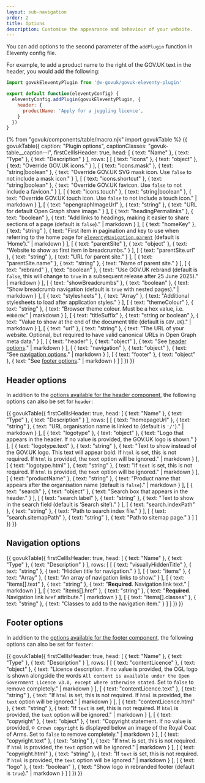 ```yaml
---
layout: sub-navigation
order: 2
title: Options
description: Customise the appearance and behaviour of your website.
---
```


You can add options to the second parameter of the `addPlugin` function in Eleventy config file.

For example, to add a product name to the right of the GOV.UK text in the header, you would add the following:

```js
import govukEleventyPlugin from '@x-govuk/govuk-eleventy-plugin'

export default function(eleventyConfig) {
  eleventyConfig.addPlugin(govukEleventyPlugin, {
    header: {
      productName: 'Apply for a juggling licence',
    }
  })
}
```

{% from "govuk/components/table/macro.njk" import govukTable %}
{{ govukTable({
  caption: "Plugin options",
  captionClasses: "govuk-table__caption--l",
  firstCellIsHeader: true,
  head: [
    { text: "Name" },
    { text: "Type" },
    { text: "Description" }
  ],
  rows: [
    [
      { text: "icons" },
      { text: "object" },
      { text: "Override GOV.UK icons." }
    ],
    [
      { text: "icons.mask" },
      { text: "string|boolean" },
      { text: "Override GOV.UK SVG mask icon. Use `false` to not include a mask icon." }
    ],
    [
      { text: "icons.shortcut" },
      { text: "string|boolean" },
      { text: "Override GOV.UK favicon. Use `false` to not include a favicon." }
    ],
    [
      { text: "icons.touch" },
      { text: "string|boolean" },
      { text: "Override GOV.UK touch icon. Use `false` to not include a touch icon." | markdown }
    ],
    [
      { text: "opengraphImageUrl" },
      { text: "string" },
      { text: "URL for default Open Graph share image." }
    ],
    [
      { text: "headingPermalinks" },
      { text: "boolean" },
      { text: "Add links to headings, making it easier to share sections of a page (default is `false`)." | markdown }
    ],
    [
      { text: "homeKey" },
      { text: "string" },
      { text: "First item in pagination and key to use when referring to the home page for [`eleventyNavigation.parent`](https://www.11ty.dev/docs/plugins/navigation/) (default is ‘Home’)." | markdown }
    ],
    [
      { text: "parentSite" },
      { text: "object" },
      { text: "Website to show as first item in breadcrumbs." }
    ],
    [
      { text: "parentSite.url" },
      { text: "string" },
      { text: "URL for parent site." }
    ],
    [
      { text: "parentSite.name" },
      { text: "string" },
      { text: "Name of parent site." }
    ],
    [
      { text: "rebrand" },
      { text: "boolean" },
      { text: "Use GOV.UK rebrand (default is `false`, this will change to `true` in a subsequent release after 25 June 2025)." | markdown }
    ],
    [
      { text: "showBreadcrumbs" },
      { text: "boolean" },
      { text: "Show breadcrumb navigation (default is `true` with nested pages)." | markdown }
    ],
    [
      { text: "stylesheets" },
      { text: "Array" },
      { text: "Additional stylesheets to load after application styles." }
    ],
    [
      { text: "themeColour" },
      { text: "string" },
      { text: "Browser theme colour. Must be a hex value, i.e. `#0b0c0c`" | markdown }
    ],
    [
      { text: "titleSuffix" },
      { text: "string or boolean" },
      { text: "Value to show at the end of the document title (default is `GOV.UK`)." | markdown }
    ],
    [
      { text: "url" },
      { text: "string" },
      { text: "The URL of your website. Optional, but required to have valid canonical URLs in Open Graph meta data." }
    ],
    [
      { text: "header" },
      { text: "object" },
      { text: "See [header options](#header-options)." | markdown }
    ],
    [
      { text: "navigation" },
      { text: "object" },
      { text: "See [navigation options](#navigation-options)." | markdown }
    ],
    [
      { text: "footer" },
      { text: "object" },
      { text: "See [footer options](#footer-options)." | markdown }
    ]
  ]
}) }}

## Header options

In addition to the [options available for the header component](https://design-system.service.gov.uk/components/header/), the following options can also be set for `header`:

{{ govukTable({
  firstCellIsHeader: true,
  head: [
    { text: "Name" },
    { text: "Type" },
    { text: "Description" }
  ],
  rows: [
    [
      { text: "homepageUrl" },
      { text: "string" },
      { text: "URL organisation name is linked to (default is `'/'`)." | markdown }
    ],
    [
      { text: "logotype" },
      { text: "object" },
      { text: "Logo that appears in the header. If no value is provided, the GOV.UK logo is shown." }
    ],
    [
      { text: "logotype.text" },
      { text: "string" },
      { text: "Text to show instead of the GOV.UK logo. This text will appear bold. If `html` is set, this is not required. If `html` is provided, the `text` option will be ignored." | markdown }
    ],
    [
      { text: "logotype.html" },
      { text: "string" },
      { text: "If `text` is set, this is not required. If `html` is provided, the `text` option will be ignored." | markdown }
    ],
    [
      { text: "productName" },
      { text: "string" },
      { text: "Product name that appears after the organisation name (default is `false`)." | markdown }
    ],
    [
      { text: "search" },
      { text: "object" },
      { text: "Search box that appears in the header." }
    ],
    [
      { text: "search.label" },
      { text: "string" },
      { text: "Text to show in the search field (default is ‘Search site’)." }
    ],
    [
      { text: "search.indexPath" },
      { text: "string" },
      { text: "Path to search index file." }
    ],
    [
      { text: "search.sitemapPath" },
      { text: "string" },
      { text: "Path to sitemap page." }
    ]
  ]
}) }}

## Navigation options

{{ govukTable({
  firstCellIsHeader: true,
  head: [
    { text: "Name" },
    { text: "Type" },
    { text: "Description" }
  ],
  rows: [
    [
      { text: "visuallyHiddenTitle" },
      { text: "string" },
      { text: "Hidden title for navigation." }
    ],
    [
      { text: "items" },
      { text: "Array" },
      { text: "An array of navigation links to show." }
    ],
    [
      { text: "items[].text" },
      { text: "string" },
      { text: "**Required**. Navigation link text." | markdown }
    ],
    [
      { text: "items[].href" },
      { text: "string" },
      { text: "**Required**. Navigation link `href` attribute." | markdown }
    ],
    [
      { text: "items[].classes" },
      { text: "string" },
      { text: "Classes to add to the navigation item." }
    ]
  ]
}) }}

## Footer options

In addition to the [options available for the footer component](https://design-system.service.gov.uk/components/footer/), the following options can also be set for `footer`:

{{ govukTable({
  firstCellIsHeader: true,
  head: [
    { text: "Name" },
    { text: "Type" },
    { text: "Description" }
  ],
  rows: [
    [
      { text: "contentLicence" },
      { text: "object" },
      { text: "Licence description. If no value is provided, the OGL logo is shown alongside the words `All content is available under the Open Government Licence v3.0, except where otherwise stated`. Set to `false` to remove completely." | markdown }
    ],
    [
      { text: "contentLicence.text" },
      { text: "string" },
      { text: "If `html` is set, this is not required. If `html` is provided, the `text` option will be ignored." | markdown }
    ],
    [
      { text: "contentLicence.html" },
      { text: "string" },
      { text: "If `text` is set, this is not required. If `html` is provided, the `text` option will be ignored." | markdown }
    ],
    [
      { text: "copyright" },
      { text: "object" },
      { text: "Copyright statement. If no value is provided, `© Crown copyright` is displayed below an image of the Royal Coat of Arms.  Set to `false` to remove completely." | markdown }
    ],
    [
      { text: "copyright.text" },
      { text: "string" },
      { text: "If `html` is set, this is not required. If `html` is provided, the `text` option will be ignored." | markdown }
    ],
    [
      { text: "copyright.html" },
      { text: "string" },
      { text: "If `text` is set, this is not required. If `html` is provided, the `text` option will be ignored." | markdown }
    ],
    [
      { text: "logo" },
      { text: "boolean" },
      { text: "Show logo in rebranded footer (default is `true`)." | markdown }
    ]
  ]
}) }}
